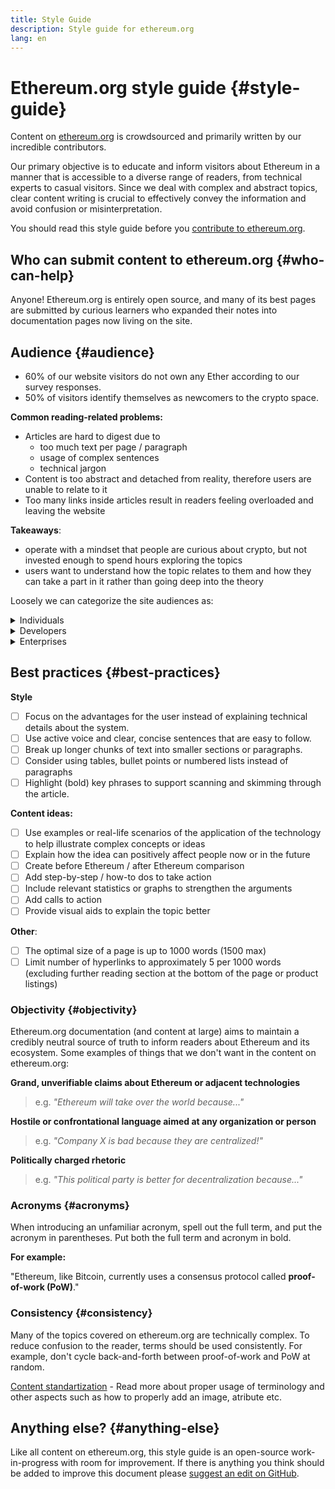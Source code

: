 ```yaml
---
title: Style Guide
description: Style guide for ethereum.org
lang: en
---
```


# Ethereum.org style guide {#style-guide}

Content on [ethereum.org](/) is crowdsourced and primarily written by our incredible contributors. 

Our primary objective is to educate and inform visitors about Ethereum in a manner that is accessible to a diverse range of readers, from technical experts to casual visitors. Since we deal with complex and abstract topics, clear content writing is crucial to effectively convey the information and avoid confusion or misinterpretation. 

You should read this style guide before you [contribute to ethereum.org](/contributing/).

## Who can submit content to ethereum.org {#who-can-help}

Anyone! Ethereum.org is entirely open source, and many of its best pages are submitted by curious learners who expanded their notes into documentation pages now living on the site.

## Audience {#audience}

- 60% of our website visitors do not own any Ether according to our survey responses.
- 50% of visitors identify themselves as newcomers to the crypto space.

**Common reading-related problems:**

- Articles are hard to digest due to
    - too much text per page / paragraph
    - usage of complex sentences
    - technical jargon
- Content is too abstract and detached from reality, therefore users are unable to relate to it
- Too many links inside articles result in readers feeling overloaded and leaving the website

**Takeaways**:

- operate with a mindset that people are curious about crypto, but not invested enough to spend hours exploring the topics
- users want to understand how the topic relates to them and how they can take a part in it rather than going deep into the theory

Loosely we can categorize the site audiences as:

<details><summary>Individuals</summary>
<p>

App users, investors, enthusiasts, or anyone who is "new to Ethereum".

**Example user journeys:**

- "I want to learn more about Ethereum, to know if I think it’s credible or not. Once I’ve answered a few basic questions, I want to try using Ethereum"
- "I know I need an Ethereum wallet, and want a good recommendation"
- "I want to learn how to run an Ethereum node"
- "I want to get a sense of the size and activity of the Ethereum community, to decide if it's active enough, so I can get help if needed"
- "I’m excited about Ethereum and want to get involved, but I don’t know what to do next"

</p>
</details>

<details><summary>Developers</summary>
<p>

App users, investors, enthusiasts, or anyone who is "new to Ethereum".

**Example user journeys:**

Developers or others who want technical information about Ethereum.

**Example user journeys**:

- "I'm a developer but I have no background in crypto and want to understand the Ethereum tech stack at a high level"
- "I want to get a sample Ethereum project up and running fast, to get a sense of how difficult or easy it is to build a real project on Ethereum"
- "I want to learn about Ethereum's technical roadmap"
- "I’ve started work on an Ethereum project, and want to try out a few smart contract testing libraries"
</p>
</details>

<details><summary>Enterprises</summary>
<p>

People, businesses, and other organizations who want to understand Ethereum's value in an enterprise setting.

**Example user journeys**:

- "I want to understand what use cases Ethereum can help with, and how it compares to other chains or other technologies"
- "I work at a business that is beginning an Ethereum related project, and want to learn more"
- "I want to understand the differences between private Ethereum chains, consortium chains, and the public Ethereum Mainnet"
- "I want to know the current status of Ethereum - how long has it been in production, how much usage it has, what's the direction of new development - to decide if I am confident to build my project on top of it"
</p>
</details>

## Best practices {#best-practices}

**Style**

- [ ]  Focus on the advantages for the user instead of explaining technical details about the system.
- [ ]  Use active voice and clear, concise sentences that are easy to follow.
- [ ]  Break up longer chunks of text into smaller sections or paragraphs.
- [ ]  Consider using tables, bullet points or numbered lists instead of paragraphs
- [ ]  Highlight (bold) key phrases to support scanning and skimming through the article.

**Content ideas:**

- [ ]  Use examples or real-life scenarios of the application of the technology to help illustrate complex concepts or ideas
- [ ]  Explain how the idea can positively affect people now or in the future
- [ ]  Create before Ethereum / after Ethereum comparison
- [ ]  Add step-by-step / how-to dos to take action
- [ ]  Include relevant statistics or graphs to strengthen the arguments
- [ ]  Add calls to action
- [ ]  Provide visual aids to explain the topic better

**Other**:

- [ ]  The optimal size of a page is up to 1000 words (1500 max)
- [ ]  Limit number of hyperlinks to approximately 5 per 1000 words (excluding further reading section at the bottom of the page or product listings)

### Objectivity {#objectivity}

Ethereum.org documentation (and content at large) aims to maintain a credibly neutral source of truth to inform readers about Ethereum and its ecosystem. Some examples of things that we don't want in the content on ethereum.org:

**Grand, unverifiable claims about Ethereum or adjacent technologies**

> e.g. _"Ethereum will take over the world because..."_

**Hostile or confrontational language aimed at any organization or person**

> e.g. _"Company X is bad because they are centralized!"_

**Politically charged rhetoric**

> e.g. _"This political party is better for decentralization because..."_

### Acronyms {#acronyms}

When introducing an unfamiliar acronym, spell out the full term, and put the acronym in parentheses. Put both the full term and acronym in bold.

**For example:**

"Ethereum, like Bitcoin, currently uses a consensus protocol called **proof-of-work (PoW)**."

### Consistency {#consistency}

Many of the topics covered on ethereum.org are technically complex. To reduce confusion to the reader, terms should be used consistently. For example, don't cycle back-and-forth between proof-of-work and PoW at random.

[Content standartization](/style-guide/content-standartization/) - Read more about proper usage of terminology and other aspects such as how to properly add an image, atribute etc.


## Anything else? {#anything-else}

Like all content on ethereum.org, this style guide is an open-source work-in-progress with room for improvement. If there is anything you think should be added to improve this document please [suggest an edit on GitHub](https://github.com/ethereum/ethereum-org-website/blob/dev/src/content/contributing/style-guide/index.md).
